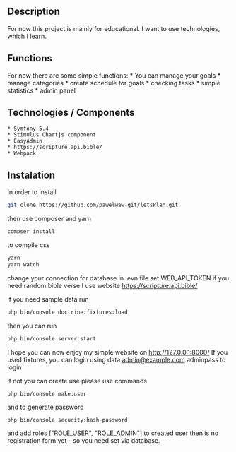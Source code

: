 Description
------------

For now this project is mainly for educational.
I want to use technologies, which I learn.

Functions
----------------
For now there are some simple functions:
    * You can manage your goals
    * manage categories
    * create schedule for goals
    * checking tasks
    * simple statistics
    * admin panel

Technologies / Components
----------------
    * Symfony 5.4
    * Stimulus Chartjs component
    * EasyAdmin
    * https://scripture.api.bible/
    * Webpack


Instalation
----------------

In order to install

```sh
git clone https://github.com/pawelwaw-git/letsPlan.git
```
then use composer and yarn

```sh
compser install 
```

to compile css

```sh
yarn 
yarn watch
```

change your connection for database in .evn file
set WEB_API_TOKEN if you need random bible verse
I use website https://scripture.api.bible/


if you need sample data run 

```sh
php bin/console doctrine:fixtures:load
```

then you can run 

```sh
php bin/console server:start 
```

I hope you can now enjoy my simple website on http://127.0.0.1:8000/
If you used fixtures, you can login using data 
admin@example.com
adminpass to login

if not you can create use 
please use commands 

```
php bin/console make:user
```

and to generate password

```
php bin/console security:hash-password
```

and add roles ["ROLE_USER", "ROLE_ADMIN"] to created user
then is no registration form yet - so you need set via database.